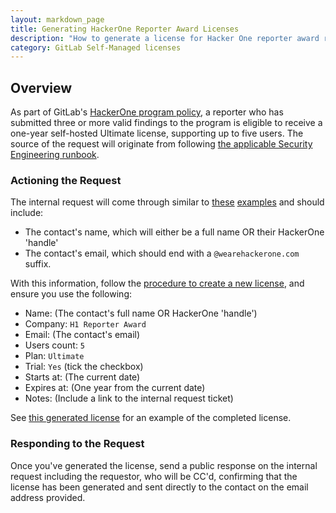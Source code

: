```yaml
---
layout: markdown_page
title: Generating HackerOne Reporter Award Licenses
description: "How to generate a license for Hacker One reporter award recipients"
category: GitLab Self-Managed licenses
---
```



## Overview

As part of GitLab's [HackerOne program policy](https://gitlab.com/gitlab-com/gl-security/hackerone/configuration/-/blob/master/program-policy.md#L13-15), a reporter who has submitted three or more valid findings to the program is eligible to receive a one-year self-hosted Ultimate license, supporting up to five users. The source of the request will originate from following [the applicable Security Engineering runbook](https://about.gitlab.com/handbook/security/security-engineering/application-security/runbooks/hackerone-process.html#awarding-ultimate-licenses).

### Actioning the Request

The internal request will come through similar to [these](https://gitlab.zendesk.com/agent/tickets/293134) [examples](https://gitlab.zendesk.com/agent/tickets/293092) and should include:

- The contact's name, which will either be a full name OR their HackerOne 'handle'
- The contact's email, which should end with a `@wearehackerone.com` suffix.

With this information, follow the [procedure to create a new license](/handbook/support/license-and-renewals/workflows/self-managed/creating_licenses.html#create-a-new-license), and ensure you use the following:

- Name: (The contact's full name OR HackerOne 'handle')
- Company: `H1 Reporter Award`
- Email: (The contact's email)
- Users count: `5`
- Plan: `Ultimate`
- Trial: `Yes` (tick the checkbox)
- Starts at: (The current date)
- Expires at: (One year from the current date)
- Notes: (Include a link to the internal request ticket)

See [this generated license](https://customers.gitlab.com/admin/license/1023421) for an example of the completed license.

### Responding to the Request

Once you've generated the license, send a public response on the internal request including the requestor, who will be CC'd, confirming that the license has been generated and sent directly to the contact on the email address provided.
